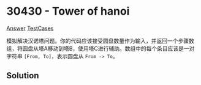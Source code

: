 # 30430 - Tower of hanoi

[Answer](https://github.com/lybenson/ts-checker/blob/master/src/30430-medium-tower-of-hanoi/template.ts) [TestCases](https://github.com/lybenson/ts-checker/blob/master/src/30430-medium-tower-of-hanoi/test-cases.ts)

模拟解决汉诺塔问题。你的代码应该接受圆盘数量作为输入，并返回一个步骤数组，将圆盘从塔A移动到塔B，使用塔C进行辅助。数组中的每个条目应该是一对字符串 `[From, To]`，表示圆盘从 `From -> To`。

## Solution

```ts

```
